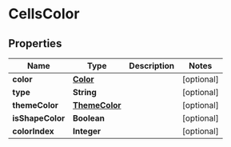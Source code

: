 
# CellsColor

## Properties
Name | Type | Description | Notes
------------ | ------------- | ------------- | -------------
**color** | [**Color**](Color.md) |  |  [optional]
**type** | **String** |  |  [optional]
**themeColor** | [**ThemeColor**](ThemeColor.md) |  |  [optional]
**isShapeColor** | **Boolean** |  |  [optional]
**colorIndex** | **Integer** |  |  [optional]



